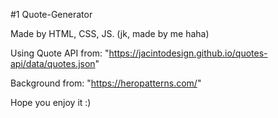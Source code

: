 #1 Quote-Generator


Made by HTML, CSS, JS.  (jk, made by me haha)

Using Quote API from: "https://jacintodesign.github.io/quotes-api/data/quotes.json"

Background from: "https://heropatterns.com/"

Hope you enjoy it :)

